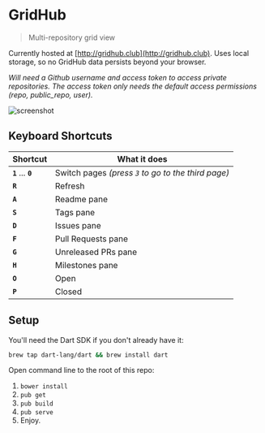 # GridHub
> Multi-repository grid view

Currently hosted at [http://gridhub.club](http://gridhub.club). Uses local storage, so no GridHub data persists beyond your browser. 

_Will need a Github username and access token to access private repositories. The access token only needs the default access permissions (repo, public_repo, user)._

![screenshot](https://www.dropbox.com/s/g4ma331a10u6tax/Screenshot%202015-06-22%2015.42.19.png?dl=1)

## Keyboard Shortcuts

Shortcut  | What it does
------------ | ------------------
**`1`** ... **`0`**   | Switch pages _(press `3` to go to the third page)_
**`R`**            | Refresh
**`A`**           | Readme pane
**`S`**           | Tags pane
**`D`**           | Issues pane
**`F`**           | Pull Requests pane
**`G`**          | Unreleased PRs pane
**`H`**          | Milestones pane
**`O`**          | Open
**`P`**          | Closed

## Setup

You'll need the Dart SDK if you don't already have it:

```bash
brew tap dart-lang/dart && brew install dart
```

Open command line to the root of this repo:

1. `bower install`
2. `pub get`
3. `pub build`
4. `pub serve`
5. Enjoy.

